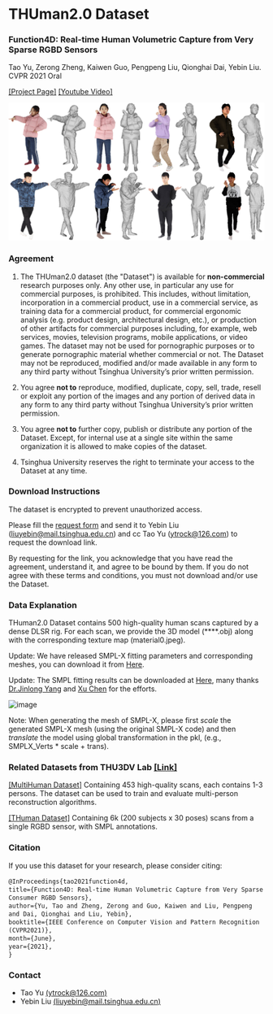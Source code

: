 # THUman2.0 Dataset
### Function4D: Real-time Human Volumetric Capture from Very Sparse RGBD Sensors
Tao Yu, Zerong Zheng, Kaiwen Guo, Pengpeng Liu, Qionghai Dai, Yebin Liu.  CVPR 2021 Oral

[[Project Page]](http://www.liuyebin.com/Function4D/Function4D.html)
[[Youtube Video]](https://www.youtube.com/watch?v=-rWUn4fEQNU&t=90s)

![teaser](./THuman2.0.jpg)

### Agreement
1. The THUman2.0 dataset (the "Dataset") is available for **non-commercial** research purposes only. Any other use, in particular any use for commercial purposes, is prohibited. This includes, without limitation, incorporation in a commercial product, use in a commercial service, as training data for a commercial product, for commercial ergonomic analysis (e.g. product design, architectural design, etc.), or production of other artifacts for commercial purposes including, for example, web services, movies, television programs, mobile applications, or video games. The dataset may not be used for pornographic purposes or to generate pornographic material whether commercial or not. The Dataset may not be reproduced, modified and/or made available in any form to any third party without Tsinghua University’s prior written permission.

2. You agree **not to** reproduce, modified, duplicate, copy, sell, trade, resell or exploit any portion of the images and any portion of derived data in any form to any third party without Tsinghua University’s prior written permission.

3. You agree **not to** further copy, publish or distribute any portion of the Dataset. Except, for internal use at a single site within the same organization it is allowed to make copies of the dataset.

4. Tsinghua University reserves the right to terminate your access to the Dataset at any time.


### Download Instructions 
The dataset is encrypted to prevent unauthorized access.

Please fill the [request form](./THUman2.0_Agreement.pdf) and send it to Yebin Liu (liuyebin@mail.tsinghua.edu.cn) and cc Tao Yu (ytrock@126.com) to request the download link. 

By requesting for the link, you acknowledge that you have read the agreement, understand it, and agree to be bound by them. If you do not agree with these terms and conditions, you must not download and/or use the Dataset.


### Data Explanation
THuman2.0 Dataset contains 500 high-quality human scans captured by a dense DLSR rig.
For each scan, we provide the 3D model (****.obj) along with the corresponding texture map (material0.jpeg).

Update: We have released SMPL-X fitting parameters and corresponding meshes, you can download it from [Here](https://drive.google.com/file/d/1rnkGomScq3yxyM9auA-oHW6m_OJ5mlGL/view?usp=sharing). 

Update: The SMPL fitting results can be downloaded at [Here]( https://dataset.ait.ethz.ch/downloads/gdna/THuman2.0_smpl.zip), many thanks [Dr.Jinlong Yang](https://is.mpg.de/~jyang) and [Xu Chen](https://ait.ethz.ch/people/xu/) for the efforts. 

![image](https://github.com/ytrock/THuman2.0-Dataset/blob/main/THuman2.0%20SmplX.jpg)

Note: When generating the mesh of SMPL-X, please first *scale* the generated SMPL-X mesh (using the original SMPL-X code) and then *translate* the model using global transformation in the pkl, (e.g., SMPLX_Verts * scale + trans).  

### Related Datasets from THU3DV Lab [[Link]](http://liuyebin.com/)
[[MultiHuman Dataset]](https://github.com/y-zheng18/MultiHuman-Dataset/) Containing 453 high-quality scans, each contains 1-3 persons. The dataset can be used to train and evaluate multi-person reconstruction algorithms.

[[THuman Dataset]](https://github.com/ZhengZerong/DeepHuman/tree/master/THUmanDataset) Containing 6k (200 subjects x 30 poses) scans from a single RGBD sensor, with SMPL annotations. 



### Citation
If you use this dataset for your research, please consider citing:
```
@InProceedings{tao2021function4d,
title={Function4D: Real-time Human Volumetric Capture from Very Sparse Consumer RGBD Sensors},
author={Yu, Tao and Zheng, Zerong and Guo, Kaiwen and Liu, Pengpeng and Dai, Qionghai and Liu, Yebin},
booktitle={IEEE Conference on Computer Vision and Pattern Recognition (CVPR2021)},
month={June},
year={2021},
}
```

### Contact
- Tao Yu [(ytrock@126.com)](mailto:ytrock@126.com)
- Yebin Liu [(liuyebin@mail.tsinghua.edu.cn)](mailto:liuyebin@mail.tsinghua.edu.cn)
